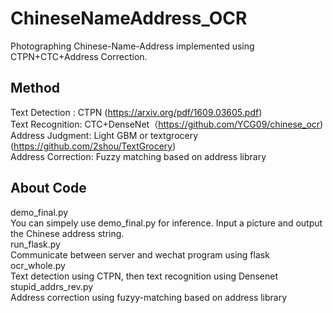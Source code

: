 # ChineseNameAddress_OCR
Photographing Chinese-Name-Address implemented using CTPN+CTC+Address Correction.   

## Method 
Text Detection : CTPN (https://arxiv.org/pdf/1609.03605.pdf)  
Text Recognition: CTC+DenseNet（https://github.com/YCG09/chinese_ocr)
Address Judgment: Light GBM or textgrocery (https://github.com/2shou/TextGrocery)  
Address Correction: Fuzzy matching based on address library   
## About Code
demo_final.py  
You can simpely use demo_final.py for inference. Input a picture and output the Chinese address string.   
run_flask.py  
Communicate between server and wechat program using flask
ocr_whole.py  
Text detection using CTPN, then text recognition using Densenet  
stupid_addrs_rev.py  
Address correction using fuzyy-matching based on address library  
